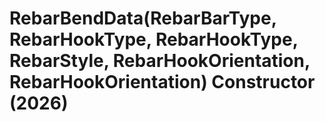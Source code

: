 # RebarBendData(RebarBarType, RebarHookType, RebarHookType, RebarStyle, RebarHookOrientation, RebarHookOrientation) Constructor (2026)

﻿